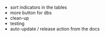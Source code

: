 - sort indicators in the tables
- more button for dbs
- clean-up
- testing
- auto-update / release action from the docs